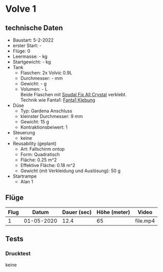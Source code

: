 # Volve 1

## technische Daten

* Baustart: 5-2-2022
* erster Start: -
* Flüge: 0
* Leermasse: - kg
* Startgewicht: - kg
* Tank
  * Flaschen: 2x Volvic 0.9L
  * Durchmesser: - mm
  * Gewicht: - g
  * Volumen: - L  
  Beide Flaschen mit [Soudal Fix All Crystal](https://www.soudal.de/diy/produkte/fix-all/fix-all/fix-all-crystal) verklebt.  
  Technik wie Fanta1: [Fanta1 Klebung](../WaterrocketMedia/construction/tanks/Fanta1_tank.png)
* Düse
  * Typ: Gardena Anschluss
  * kleinster Durchmesser: 9 mm
  * Gewicht: 15 g
  * Kontraktionsbeiwert: 1
* Steuerung
  * keine
* Reusability (geplant)
  * Art: Fallschirm ontop
  * Form: Quadratisch
  * Fläche: 0.25 m^2
  * Effektive Fläche: 0.18 m^2
  * Gewicht (mit Verkleidung und Auslösung): 50 g
* Startrampe
  * Alan 1

## Flüge

| Flug | Datum      | Dauer (sec) | Höhe (meter) | Video    |
| ---- | ---------- | ----------- | ------------ | -------- |
| 1    | 01-05-2020 | 12.4        | 65           | file.mp4 |

## Tests

### Drucktest

keine
